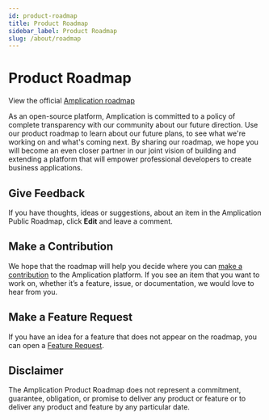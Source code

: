 ```yaml
---
id: product-roadmap
title: Product Roadmap
sidebar_label: Product Roadmap
slug: /about/roadmap
---
```


# Product Roadmap

View the official [Amplication roadmap](https://github.com/orgs/amplication/projects/11/views/1)

As an open-source platform, Amplication is committed to a policy of complete transparency with our community about our future direction. Use our product roadmap to learn about our future plans, to see what we're working on and what's coming next.
By sharing our roadmap, we hope you will become an even closer partner in our joint vision of building and extending a platform that will empower professional developers to create business applications.

## Give Feedback

If you have thoughts, ideas or suggestions, about an item in the Amplication Public Roadmap, click **Edit** and leave a comment.


## Make a Contribution

We hope that the roadmap will help you decide where you can [make a contribution](/contributing/) to the Amplication platform. If you see an item that you want to work on, whether it’s a feature, issue, or documentation, we would love to hear from you.

## Make a Feature Request

If you have an idea for a feature that does not appear on the roadmap, you can open a [Feature Request](/contributing/#missing-a-feature).

## Disclaimer

The Amplication Product Roadmap does not represent a commitment, guarantee, obligation, or promise to deliver any product or feature or to deliver any product and feature by any particular date.
